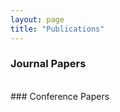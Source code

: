 ```yaml
---
layout: page
title: "Publications"
---
```


### Journal Papers
<!-- [Detecting Out-of-Distribution Inputs to Deep Generative Models Using a Test for Typicality](https://arxiv.org/abs/1906.02994) <br>
Eric Nalisnick, Akihiro Matsukawa, Yee Whye Teh, Balaji Lakshminarayanan -->

<br>
### Conference Papers

<!-- [Hybrid Models with Deep and Invertible Features](https://arxiv.org/abs/1902.02767) <br>
Eric Nalisnick\*, Akihiro Matsukawa\*, Yee Whye Teh, Dilan Gorur, and Balaji Lakshminarayanan <br>
ICML 2019

[Do Deep Generative Models Know What They Don't Know?](https://arxiv.org/abs/1810.09136) <br>
Eric Nalisnick, Akihiro Matsukawa, Yee Whye Teh, Dilan Gorur, Balaji Lakshminarayanan <br>
ICLR 2019

[Cloud-Based Robot Grasping with the Google Object Recognition Engine](https://goldberg.berkeley.edu/pubs/Grasping-with-Google-Goggles-icra-2013.pdf) <br>
Ben Kehoe, Akihiro Matsukawa, Sal Candido, James Kuffner, Ken Goldberg <br>
ICRA 2013


[Visual Tracking of Human Visitors under Variable-Lighting Conditions for a Responsive Audio Art Installation](https://goldberg.berkeley.edu/pubs/acc-2012-visual-tracking-final.pdf) <br>
Andrew B. Godbehere, Akihiro Matsukawa, Ken Goldberg <br>
ACC 2012. -->

